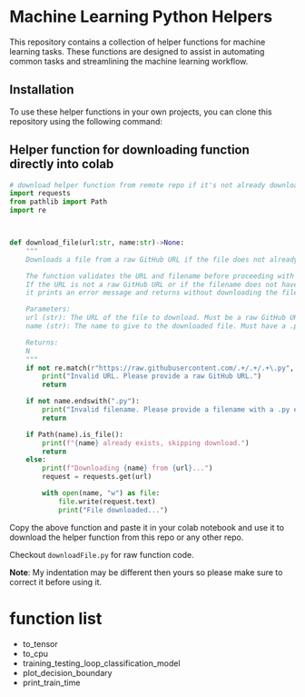 # Machine Learning Python Helpers

This repository contains a collection of helper functions for machine learning tasks. These functions are designed to assist in automating common tasks and streamlining the machine learning workflow.

## Installation

To use these helper functions in your own projects, you can clone this repository using the following command:

## Helper function for downloading function directly into colab

```py
# download helper function from remote repo if it's not already downloaded
import requests
from pathlib import Path
import re



def download_file(url:str, name:str)->None:
    """
    Downloads a file from a raw GitHub URL if the file does not already exist.

    The function validates the URL and filename before proceeding with the download.
    If the URL is not a raw GitHub URL or if the filename does not have a .py extension,
    it prints an error message and returns without downloading the file.

    Parameters:
    url (str): The URL of the file to download. Must be a raw GitHub URL.
    name (str): The name to give to the downloaded file. Must have a .py extension.

    Returns:
    N
    """
    if not re.match(r"https://raw.githubusercontent.com/.+/.+/.+\.py", url):
        print("Invalid URL. Please provide a raw GitHub URL.")
        return

    if not name.endswith(".py"):
        print("Invalid filename. Please provide a filename with a .py extension.")
        return

    if Path(name).is_file():
        print(f"{name} already exists, skipping download.")
        return
    else:
        print(f"Downloading {name} from {url}...")
        request = requests.get(url)

        with open(name, "w") as file:
            file.write(request.text)
            print("File downloaded...")

```

Copy the above function and paste it in your colab notebook and use it to download the helper function from this repo or any other repo.

Checkout `downloadFile.py` for raw function code.

**Note**: My indentation may be different then yours so please make sure to correct it before using it.

# function list

- to_tensor
- to_cpu
- training_testing_loop_classification_model
- plot_decision_boundary
- print_train_time
